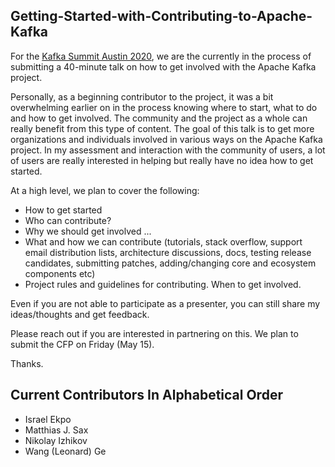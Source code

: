 ## Getting-Started-with-Contributing-to-Apache-Kafka

For the [Kafka Summit Austin 2020](https://events.kafka-summit.org/kafka-summit-austin-2020), we are the currently in the process of submitting a 40-minute talk on how to get involved with the Apache Kafka project.

Personally, as a beginning contributor to the project, it was a bit overwhelming earlier on in the process knowing where to start, what to do and how to get involved. The community and the project as a whole can really benefit from this type of content. The goal of this talk is to get more organizations and individuals involved in various ways on the Apache Kafka project. In my assessment and interaction with the community of users, a lot of users are really interested in helping but really have no idea how to get started.

At a high level, we plan to cover the following:
- How to get started
- Who can contribute?
- Why we should get involved ...
- What and how we can contribute (tutorials, stack overflow, support email distribution lists, architecture discussions, docs, testing release candidates, submitting patches, adding/changing core and ecosystem components etc)
- Project rules and guidelines for contributing.
When to get involved.

Even if you are not able to participate as a presenter, you can still share my ideas/thoughts and get feedback.

Please reach out if you are interested in partnering on this. We plan to submit the CFP on Friday (May 15). 

Thanks.

## Current Contributors In Alphabetical Order
- Israel Ekpo
- Matthias J. Sax
- Nikolay Izhikov
- Wang (Leonard) Ge

